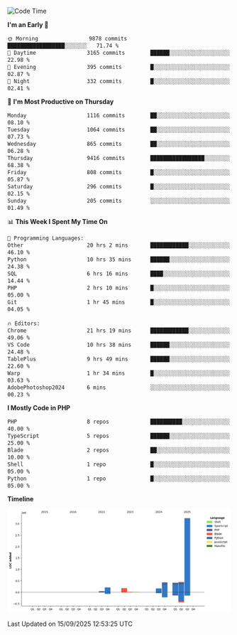 <!--START_SECTION:waka-->
![Code Time](http://img.shields.io/badge/Code%20Time-4%2C174%20hrs%2059%20mins-blue)

**I'm an Early 🐤** 

```text
🌞 Morning                9878 commits        ██████████████████░░░░░░░   71.74 % 
🌆 Daytime                3165 commits        ██████░░░░░░░░░░░░░░░░░░░   22.98 % 
🌃 Evening                395 commits         █░░░░░░░░░░░░░░░░░░░░░░░░   02.87 % 
🌙 Night                  332 commits         █░░░░░░░░░░░░░░░░░░░░░░░░   02.41 % 
```
📅 **I'm Most Productive on Thursday** 

```text
Monday                   1116 commits        ██░░░░░░░░░░░░░░░░░░░░░░░   08.10 % 
Tuesday                  1064 commits        ██░░░░░░░░░░░░░░░░░░░░░░░   07.73 % 
Wednesday                865 commits         ██░░░░░░░░░░░░░░░░░░░░░░░   06.28 % 
Thursday                 9416 commits        █████████████████░░░░░░░░   68.38 % 
Friday                   808 commits         █░░░░░░░░░░░░░░░░░░░░░░░░   05.87 % 
Saturday                 296 commits         █░░░░░░░░░░░░░░░░░░░░░░░░   02.15 % 
Sunday                   205 commits         ░░░░░░░░░░░░░░░░░░░░░░░░░   01.49 % 
```


📊 **This Week I Spent My Time On** 

```text
💬 Programming Languages: 
Other                    20 hrs 2 mins       ████████████░░░░░░░░░░░░░   46.10 % 
Python                   10 hrs 35 mins      ██████░░░░░░░░░░░░░░░░░░░   24.38 % 
SQL                      6 hrs 16 mins       ████░░░░░░░░░░░░░░░░░░░░░   14.44 % 
PHP                      2 hrs 10 mins       █░░░░░░░░░░░░░░░░░░░░░░░░   05.00 % 
Git                      1 hr 45 mins        █░░░░░░░░░░░░░░░░░░░░░░░░   04.05 % 

🔥 Editors: 
Chrome                   21 hrs 19 mins      ████████████░░░░░░░░░░░░░   49.06 % 
VS Code                  10 hrs 38 mins      ██████░░░░░░░░░░░░░░░░░░░   24.48 % 
TablePlus                9 hrs 49 mins       ██████░░░░░░░░░░░░░░░░░░░   22.60 % 
Warp                     1 hr 34 mins        █░░░░░░░░░░░░░░░░░░░░░░░░   03.63 % 
AdobePhotoshop2024       6 mins              ░░░░░░░░░░░░░░░░░░░░░░░░░   00.23 % 
```

**I Mostly Code in PHP** 

```text
PHP                      8 repos             ██████████░░░░░░░░░░░░░░░   40.00 % 
TypeScript               5 repos             ██████░░░░░░░░░░░░░░░░░░░   25.00 % 
Blade                    2 repos             ██░░░░░░░░░░░░░░░░░░░░░░░   10.00 % 
Shell                    1 repo              █░░░░░░░░░░░░░░░░░░░░░░░░   05.00 % 
Python                   1 repo              █░░░░░░░░░░░░░░░░░░░░░░░░   05.00 % 
```



**Timeline**

![Lines of Code chart](https://raw.githubusercontent.com/abrahamgreyson/abrahamgreyson/main/assets/bar_graph.png)


 Last Updated on 15/09/2025 12:53:25 UTC
<!--END_SECTION:waka-->
